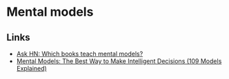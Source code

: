 # Mental models

## Links

- [Ask HN: Which books teach mental models?](https://news.ycombinator.com/item?id=19895407)
- [Mental Models: The Best Way to Make Intelligent Decisions (109 Models Explained)](https://fs.blog/mental-models/)
